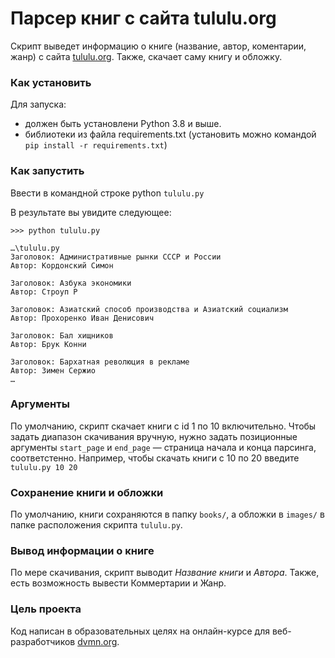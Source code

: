 # Парсер книг с сайта tululu.org

Скрипт выведет информацию о книге (название, автор, коментарии, жанр) с сайта [tululu.org](https://tululu.org/). Также, скачает саму книгу и обложку. 

### Как установить
Для запуска:
* должен быть установлени Python 3.8 и выше.
* библиотеки из файла requirements.txt (установить можно командой ```pip install -r requirements.txt```)

### Как запустить

Ввести в командной строке python `tululu.py`

В результате вы увидите следующее:
```
>>> python tululu.py

…\tululu.py
Заголовок: Административные рынки СССР и России
Автор: Кордонский Симон

Заголовок: Азбука экономики
Автор: Строуп Р

Заголовок: Азиатский способ производства и Азиатский социализм
Автор: Прохоренко Иван Денисович

Заголовок: Бал хищников
Автор: Брук Конни

Заголовок: Бархатная революция в рекламе
Автор: Зимен Сержио
…
```

### Аргументы
По умолчанию, скрипт скачает книги с id 1 по 10 включительно.
Чтобы задать диапазон скачивания вручную, нужно задать позиционные аргументы `start_page` и `end_page` — страница начала и конца парсинга, соответстенно.
Например, чтобы скачать книги с 10 по 20 введите `tululu.py 10 20`

### Сохранение книги и обложки

По умолчанию, книги сохраняются в папку `books/`, а обложки в `images/` в папке расположения скрипта `tululu.py`.

### Вывод информации о книге

По мере скачивания, скрипт выводит *Название книги* и *Автора*.
Также, есть возможность вывести Коммертарии и Жанр.

### Цель проекта

Код написан в образовательных целях на онлайн-курсе для веб-разработчиков [dvmn.org](https://dvmn.org/).

